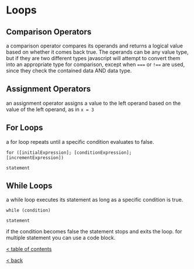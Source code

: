 # Loops

## Comparison Operators

a comparison operator compares its operands and returns a logical value based on whether it comes back true. The operands can be any value type, but if they are two different types javascript will attempt to convert them into an appropriate type for comparison, except when `===` or `!==` are used, since they check the contained data AND data type.

## Assignment Operators

an assignment operator assigns a value to the left operand based on the value of the left operand, as in `x = 3`

## For Loops

a for loop repeats until a specific condition evaluates to false.

`for ([initialExpression]; [conditionExpression]; [incrementExpression])`

`statement`

## While Loops

a while loop executes its statement as long as a specific condition is true.

`while (condition)`

`statement`

if the condition becomes false the statement stops and exits the loop. for multiple statement you can use a code block.

[< table of contents](code102.md)

[< back](README.md)